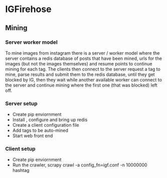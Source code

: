 # IGFirehose

## Mining

### Server worker model

To mine images from instagram there is a server / worker model where the server contains a redis database of posts that have been mined, urls for the images (but not the images themselves) and resume points to continue mining for each tag. The clients then connect to the server request a tag to mine, parse results and submit them to the redis database, until they get blocked by IG, then they wait while another available worker can connect to the server and continue mining where the first one (that was blocked) left off.

### Server setup

* Create pip enviornment
* Install , configure and bring up redis
* Create a client configuration file
* Add tags to be auto-mined
* Start web front end

### Client setup

* Create pip enviornment
* Run the crawler, scrapy crawl -a config_fn=igf.conf -n 10000000 hashtag

